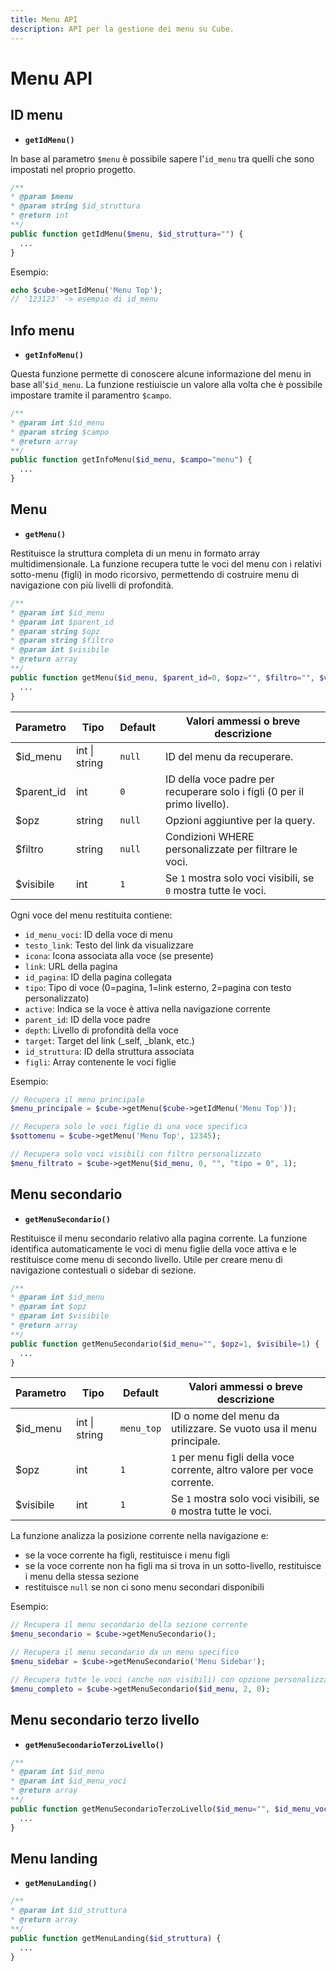 ```yaml
---
title: Menu API
description: API per la gestione dei menu su Cube.
---
```


# Menu API

## ID menu

- **`getIdMenu()`**

In base al parametro `$menu` è possibile sapere l'`id_menu` tra quelli che sono impostati nel proprio progetto.

```php
/**
* @param $menu
* @param string $id_struttura
* @return int
**/
public function getIdMenu($menu, $id_struttura="") {
  ...
}
```

Esempio:

```php
echo $cube->getIdMenu('Menu Top');
// '123123' -> esempio di id_menu
```

## Info menu

- **`getInfoMenu()`**

Questa funzione permette di conoscere alcune informazione del menu in base all'`$id_menu`. La funzione restiuiscie un valore alla volta che è possibile impostare tramite il paramentro `$campo`.

```php
/**
* @param int $id_menu
* @param string $campo
* @return array
**/
public function getInfoMenu($id_menu, $campo="menu") {
  ...
}
```

## Menu

- **`getMenu()`**

Restituisce la struttura completa di un menu in formato array multidimensionale. La funzione recupera tutte le voci del menu con i relativi sotto-menu (figli) in modo ricorsivo, permettendo di costruire menu di navigazione con più livelli di profondità.

```php
/**
* @param int $id_menu
* @param int $parent_id
* @param string $opz
* @param string $filtro
* @param int $visibile
* @return array
**/
public function getMenu($id_menu, $parent_id=0, $opz="", $filtro="", $visibile=1) {
  ...
}
```

| Parametro  | Tipo          | Default | Valori ammessi o breve descrizione                                        |
| ---------- | ------------- | ------- | ------------------------------------------------------------------------- |
| $id_menu   | int \| string | `null`  | ID del menu da recuperare.                                                |
| $parent_id | int           | `0`     | ID della voce padre per recuperare solo i figli (0 per il primo livello). |
| $opz       | string        | `null`  | Opzioni aggiuntive per la query.                                          |
| $filtro    | string        | `null`  | Condizioni WHERE personalizzate per filtrare le voci.                     |
| $visibile  | int           | `1`     | Se `1` mostra solo voci visibili, se `0` mostra tutte le voci.            |

Ogni voce del menu restituita contiene:

- `id_menu_voci`: ID della voce di menu
- `testo_link`: Testo del link da visualizzare
- `icona`: Icona associata alla voce (se presente)
- `link`: URL della pagina
- `id_pagina`: ID della pagina collegata
- `tipo`: Tipo di voce (0=pagina, 1=link esterno, 2=pagina con testo personalizzato)
- `active`: Indica se la voce è attiva nella navigazione corrente
- `parent_id`: ID della voce padre
- `depth`: Livello di profondità della voce
- `target`: Target del link (\_self, \_blank, etc.)
- `id_struttura`: ID della struttura associata
- `figli`: Array contenente le voci figlie

Esempio:

```php
// Recupera il menu principale
$menu_principale = $cube->getMenu($cube->getIdMenu('Menu Top'));

// Recupera solo le voci figlie di una voce specifica
$sottomenu = $cube->getMenu('Menu Top', 12345);

// Recupera solo voci visibili con filtro personalizzato
$menu_filtrato = $cube->getMenu($id_menu, 0, "", "tipo = 0", 1);
```

## Menu secondario

- **`getMenuSecondario()`**

Restituisce il menu secondario relativo alla pagina corrente. La funzione identifica automaticamente le voci di menu figlie della voce attiva e le restituisce come menu di secondo livello. Utile per creare menu di navigazione contestuali o sidebar di sezione.

```php
/**
* @param int $id_menu
* @param int $opz
* @param int $visibile
* @return array
**/
public function getMenuSecondario($id_menu="", $opz=1, $visibile=1) {
  ...
}
```

| Parametro | Tipo          | Default    | Valori ammessi o breve descrizione                                      |
| --------- | ------------- | ---------- | ----------------------------------------------------------------------- |
| $id_menu  | int \| string | `menu_top` | ID o nome del menu da utilizzare. Se vuoto usa il menu principale.      |
| $opz      | int           | `1`        | `1` per menu figli della voce corrente, altro valore per voce corrente. |
| $visibile | int           | `1`        | Se `1` mostra solo voci visibili, se `0` mostra tutte le voci.          |

La funzione analizza la posizione corrente nella navigazione e:

- se la voce corrente ha figli, restituisce i menu figli
- se la voce corrente non ha figli ma si trova in un sotto-livello, restituisce i menu della stessa sezione
- restituisce `null` se non ci sono menu secondari disponibili

Esempio:

```php
// Recupera il menu secondario della sezione corrente
$menu_secondario = $cube->getMenuSecondario();

// Recupera il menu secondario da un menu specifico
$menu_sidebar = $cube->getMenuSecondario('Menu Sidebar');

// Recupera tutte le voci (anche non visibili) con opzione personalizzata
$menu_completo = $cube->getMenuSecondario($id_menu, 2, 0);
```

## Menu secondario terzo livello <Badge type="warning" text="Da completare" />

- **`getMenuSecondarioTerzoLivello()`**

```php
/**
* @param int $id_menu
* @param int $id_menu_voci
* @return array
**/
public function getMenuSecondarioTerzoLivello($id_menu="", $id_menu_voci="") {
  ...
}
```

## Menu landing <Badge type="warning" text="Da completare" />

- **`getMenuLanding()`**

```php
/**
* @param int $id_struttura
* @return array
**/
public function getMenuLanding($id_struttura) {
  ...
}
```
